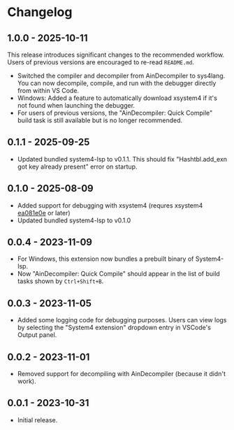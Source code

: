 # Changelog

## 1.0.0 - 2025-10-11
This release introduces significant changes to the recommended workflow. Users
of previous versions are encouraged to re-read `README.md`.

- Switched the compiler and decompiler from AinDecompiler to sys4lang. You can
  now decompile, compile, and run with the debugger directly from within VS
  Code.
- Windows: Added a feature to automatically download xsystem4 if it's not found
  when launching the debugger.
- For users of previous versions, the "AinDecompiler: Quick Compile" build task
  is still available but is no longer recommended.

## 0.1.1 - 2025-09-25
- Updated bundled system4-lsp to v0.1.1. This should fix "Hashtbl.add_exn got
  key already present" error on startup.

## 0.1.0 - 2025-08-09
- Added support for debugging with xsystem4 (requres xsystem4
  [ea081e0e](https://github.com/nunuhara/xsystem4/commit/ea081e0eb7c8d9b7cd9a40a4623cb00d587aa353)
  or later)
- Updated bundled system4-lsp to v0.1.0

## 0.0.4 - 2023-11-09
- For Windows, this extension now bundles a prebuilt binary of System4-lsp.
- Now "AinDecompiler: Quick Compile" should appear in the list of build tasks
  shown by `Ctrl+Shift+B`.

## 0.0.3 - 2023-11-05
- Added some logging code for debugging purposes. Users can view logs by
  selecting the "System4 extension" dropdown entry in VSCode's Output panel.

## 0.0.2 - 2023-11-01
- Removed support for decompiling with AinDecompiler (because it didn't work).

## 0.0.1 - 2023-10-31
- Initial release.
